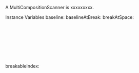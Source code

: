 A MultiCompositionScanner is xxxxxxxxx.Instance Variables	baseline:		<Object>	baselineAtBreak:		<Object>	breakAtSpace:		<Object>	breakableIndex:		<Object>	lineHeight:		<Object>	lineHeightAtBreak:		<Object>	spaceX:		<Object>baseline	- xxxxxbaselineAtBreak	- xxxxxbreakAtSpace	- xxxxxbreakableIndex	- xxxxxlineHeight	- xxxxxlineHeightAtBreak	- xxxxxspaceX	- xxxxx